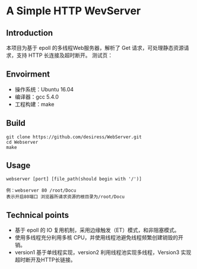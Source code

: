 # A Simple HTTP WevServer
## Introduction
本项目为基于 epoll 的多线程Web服务器，解析了 Get 请求，可处理静态资源请求，支持 HTTP 长连接及超时断开。
测试页：
## Envoirment
* 操作系统：Ubuntu 16.04
* 编译器：gcc 5.4.0
* 工程构建：make
## Build
```
git clone https://github.com/desiress/WebServer.git
cd Webserver
make
```
## Usage
```
webserver [port] [file_path(should begin with '/')]

例：webserver 80 /root/Docu
表示开启80端口 浏览器所请求资源的根目录为/root/Docu
```
## Technical points
* 基于 epoll 的 IO 复用机制，采用边缘触发（ET）模式，和非阻塞模式。
* 使用多线程充分利用多核 CPU，并使用线程池避免线程频繁创建销毁的开销。
* version1 基于单线程实现，version2 利用线程池实现多线程，Version3 实现超时断开及HTTP长链接。

